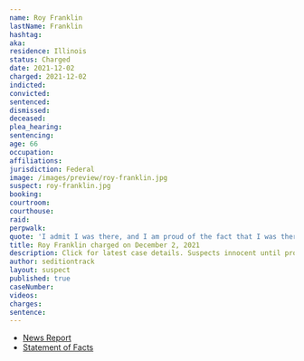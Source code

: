 ```yaml
---
name: Roy Franklin
lastName: Franklin
hashtag:
aka:
residence: Illinois
status: Charged
date: 2021-12-02
charged: 2021-12-02
indicted:
convicted:
sentenced:
dismissed:
deceased:
plea_hearing:
sentencing:
age: 66
occupation:
affiliations:
jurisdiction: Federal
image: /images/preview/roy-franklin.jpg
suspect: roy-franklin.jpg
booking:
courtroom:
courthouse:
raid:
perpwalk:
quote: 'I admit I was there, and I am proud of the fact that I was there, and stood up for a cause that I believed in. I have no problem with that. It was not about Trump; it was about stealing the election.'
title: Roy Franklin charged on December 2, 2021
description: Click for latest case details. Suspects innocent until proven guilty.
author: seditiontrack
layout: suspect
published: true
caseNumber:
videos:
charges:
sentence:
---
```

- [News Report](https://chicago.suntimes.com/crime/2021/12/2/22814787/springfield-man-roy-nelson-franklin-us-senate-floor-capitol-riot-charged)
- [Statement of Facts](https://cdn.vox-cdn.com/uploads/chorus_asset/file/23059426/_FranklinComplaint.pdf)
